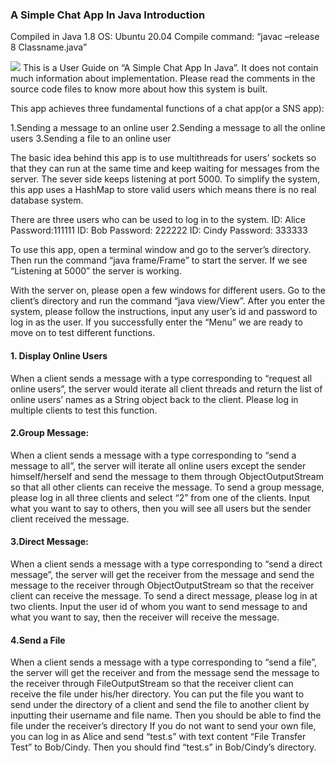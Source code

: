 ### A Simple Chat App In Java Introduction
Compiled in Java 1.8
OS: Ubuntu 20.04
Compile command: “javac –release 8 Classname.java”

![](./flow-chart.png)
This is a User Guide on “A Simple Chat App In Java”. It does not contain much information about implementation. Please read the comments in the source code files to know more about how this system is built.

This app achieves three fundamental functions of a chat app(or a SNS app):

1.Sending a message to an online user
2.Sending a message to all the online users
3.Sending a file to an online user

The basic idea behind this app is to use multithreads for users’ sockets so that they can run at the same time and keep waiting for messages from the server. The sever side keeps listening at port 5000. To simplify the system, this app uses a HashMap to store valid users which means there is no real database system.

There are three users who can be used to log in to the system.
ID: Alice Password:111111
ID: Bob Password: 222222
ID: Cindy Password: 333333

To use this app, open a terminal window and go to the server’s directory. Then run the command “java frame/Frame” to start the server. If we see “Listening at 5000” the server is working.

With the server on, please open a few windows for different users. Go to the client’s directory and run the command “java view/View”. After you enter the system, please follow the instructions, input any user’s id and password to log in as the user. If you successfully enter the “Menu” we are ready to move on to test different functions.

#### 1. Display Online Users
  When a client sends a message with a type corresponding to “request all online users”, the server would iterate all client threads and return the list of online users’ names as a String object back to the client. Please log in multiple clients to test this function.

#### 2.Group Message:
  When a client sends a message with a type corresponding to “send a message to all”, the server will iterate all online users except the sender himself/herself and send the message to them through ObjectOutputStream so that all other clients can receive the message.
  To send a group message, please log in all three clients and select “2” from one of the clients. Input what you want to say to others, then you will see all users but the sender client received the message.

#### 3.Direct Message:
  When a client sends a message with a type corresponding to “send a direct message”, the server will get the receiver from the message and send the message to the receiver through ObjectOutputStream so that the receiver client can receive the message.
To send a direct message, please log in at two clients. Input the user id of whom you want to send message to and what you want to say, then the receiver will receive the message.

#### 4.Send a File
When a client sends a message with a type corresponding to “send a file”, the server will get the receiver and from the message send the message to the receiver through FileOutputStream so that the receiver client can receive the file under his/her directory.
You can put the file you want to send under the directory of a client and send the file to another client by inputting their username and file name. Then you should be able to find the file under the receiver’s directory
If you do not want to send your own file, you can log in as Alice and send “test.s” with text content “File Transfer Test” to Bob/Cindy. Then you should find “test.s” in Bob/Cindy’s directory.





